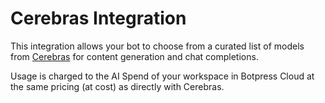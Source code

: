 # Cerebras Integration

This integration allows your bot to choose from a curated list of models from [Cerebras](https://cerebras.ai/developers/) for content generation and chat completions.

Usage is charged to the AI Spend of your workspace in Botpress Cloud at the same pricing (at cost) as directly with Cerebras.
